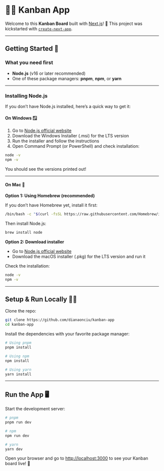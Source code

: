 # 🐱‍🏍 Kanban App

Welcome to this **Kanban Board** built with [Next.js](https://nextjs.org)! 🚀 This project was kickstarted with [`create-next-app`](https://nextjs.org/docs/app/api-reference/cli/create-next-app).

---

## Getting Started 🚦

### What you need first

- **Node.js** (v16 or later recommended)
- One of these package managers: **pnpm**, **npm**, or **yarn**

---

### Installing Node.js

If you don’t have Node.js installed, here’s a quick way to get it:

#### On **Windows** 🪟

1. Go to [Node.js official website](https://nodejs.org/en/download/)
2. Download the Windows Installer (.msi) for the LTS version
3. Run the installer and follow the instructions
4. Open Command Prompt (or PowerShell) and check installation:

```bash
node -v
npm -v
```

You should see the versions printed out!

---

#### On **Mac** 🍎

**Option 1: Using Homebrew (recommended)**

If you don’t have Homebrew yet, install it first:

```bash
/bin/bash -c "$(curl -fsSL https://raw.githubusercontent.com/Homebrew/install/HEAD/install.sh)"
```

Then install Node.js:

```bash
brew install node
```

**Option 2: Download installer**

- Go to [Node.js official website](https://nodejs.org/en/download/)
- Download the macOS installer (.pkg) for the LTS version and run it

Check the installation:

```bash
node -v
npm -v
```

---

## Setup & Run Locally 🏃‍♂️

Clone the repo:

```bash
git clone https://github.com/dianaonciu/kanban-app
cd kanban-app
```

Install the dependencies with your favorite package manager:

```bash
# Using pnpm
pnpm install

# Using npm
npm install

# Using yarn
yarn install
```

---

## Run the App 🖥️

Start the development server:

```bash
# pnpm
pnpm run dev

# npm
npm run dev

# yarn
yarn dev
```

Open your browser and go to [http://localhost:3000](http://localhost:3000) to see your Kanban board live! 🎉
